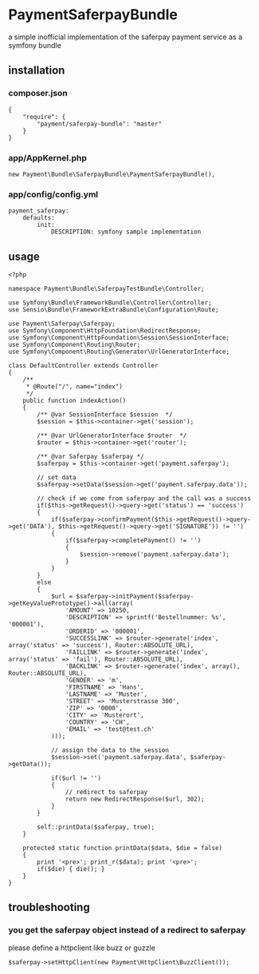 # PaymentSaferpayBundle

a simple inofficial implementation of the saferpay payment service as a symfony bundle

## installation

### composer.json

    {
        "require": {
            "payment/saferpay-bundle": "master"
        }
    }

### app/AppKernel.php

    new Payment\Bundle\SaferpayBundle\PaymentSaferpayBundle(),

### app/config/config.yml

    payment_saferpay:
        defaults:
            init:
                DESCRIPTION: symfony sample implementation

## usage

    <?php

    namespace Payment\Bundle\SaferpayTestBundle\Controller;

    use Symfony\Bundle\FrameworkBundle\Controller\Controller;
    use Sensio\Bundle\FrameworkExtraBundle\Configuration\Route;

    use Payment\Saferpay\Saferpay;
    use Symfony\Component\HttpFoundation\RedirectResponse;
    use Symfony\Component\HttpFoundation\Session\SessionInterface;
    use Symfony\Component\Routing\Router;
    use Symfony\Component\Routing\Generator\UrlGeneratorInterface;

    class DefaultController extends Controller
    {
        /**
         * @Route("/", name="index")
         */
        public function indexAction()
        {
            /** @var SessionInterface $session  */
            $session = $this->container->get('session');

            /** @var UrlGeneratorInterface $router  */
            $router = $this->container->get('router');

            /** @var Saferpay $saferpay */
            $saferpay = $this->container->get('payment.saferpay');

            // set data
            $saferpay->setData($session->get('payment.saferpay.data'));

            // check if we come from saferpay and the call was a success
            if($this->getRequest()->query->get('status') == 'success')
            {
                if($saferpay->confirmPayment($this->getRequest()->query->get('DATA'), $this->getRequest()->query->get('SIGNATURE')) != '')
                {
                    if($saferpay->completePayment() != '')
                    {
                        $session->remove('payment.saferpay.data');
                    }
                }
            }
            else
            {
                $url = $saferpay->initPayment($saferpay->getKeyValuePrototype()->all(array(
                    'AMOUNT' => 10250,
                    'DESCRIPTION' => sprintf('Bestellnummer: %s', '000001'),
                    'ORDERID' => '000001',
                    'SUCCESSLINK' => $router->generate('index', array('status' => 'success'), Router::ABSOLUTE_URL),
                    'FAILLINK' => $router->generate('index', array('status' => 'fail'), Router::ABSOLUTE_URL),
                    'BACKLINK' => $router->generate('index', array(), Router::ABSOLUTE_URL),
                    'GENDER' => 'm',
                    'FIRSTNAME' => 'Hans',
                    'LASTNAME' => 'Muster',
                    'STREET' => 'Musterstrasse 300',
                    'ZIP' => '0000',
                    'CITY' => 'Musterort',
                    'COUNTRY' => 'CH',
                    'EMAIL' => 'test@test.ch'
                )));

                // assign the data to the session
                $session->set('payment.saferpay.data', $saferpay->getData());

                if($url != '')
                {
                    // redirect to saferpay
                    return new RedirectResponse($url, 302);
                }
            }

            self::printData($saferpay, true);
        }

        protected static function printData($data, $die = false)
        {
            print '<pre>'; print_r($data); print '<pre>';
            if($die) { die(); }
        }
    }

## troubleshooting

### you get the saferpay object instead of a redirect to saferpay

please define a httpclient like buzz or guzzle

    $saferpay->setHttpClient(new Payment\HttpClient\BuzzClient());